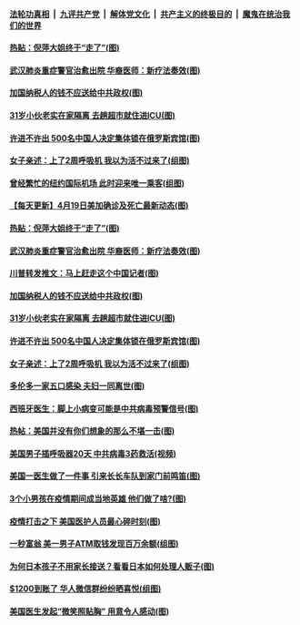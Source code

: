 

####  [法轮功真相](../../../../basic/blob/master/README.md?t=04200601) &nbsp;|&nbsp; [九评共产党](../../../../9ping.md/blob/master/README.md?t=04200601) &nbsp;|&nbsp; [解体党文化](../../../../jtdwh.md/blob/master/README.md?t=04200601)  &nbsp;|&nbsp; [共产主义的终极目的](../../../../gczydzjmd.md/blob/master/README.md?t=04200601) &nbsp;|&nbsp; [魔鬼在统治我们的世界](../../../../mgztzwmdsj.md/blob/master/README.md?t=04200601) 

#### [热贴：倪萍大姐终于“走了”(图)](../pages/p3/930317.md?t=04200601) 

#### [武汉肺炎重症警官治愈出院 华裔医师：新疗法奏效(图)](../pages/p3/930304.md?t=04200601) 

#### [加国纳税人的钱不应送给中共政权(图)](../pages/p3/930284.md?t=04200601) 

#### [31岁小伙老实在家隔离 去趟超市就住进ICU(图)](../pages/p3/930282.md?t=04200601) 

#### [许进不许出 500名中国人决定集体锁在俄罗斯宾馆(图)](../pages/p3/930199.md?t=04200601) 

#### [女子亲述：上了2周呼吸机 我以为活不过来了(组图)](../pages/p3/930189.md?t=04200601) 

#### [曾经繁忙的纽约国际机场 此时迎来唯一乘客(组图)](../pages/p3/930364.md?t=04200601) 

#### [【每天更新】4月19日美加确诊及死亡最新动态(图)](../pages/p3/928262.md?t=04200601) 

#### [热贴：倪萍大姐终于“走了”(图)](../pages/p3/930317.md?t=04200601) 

#### [武汉肺炎重症警官治愈出院 华裔医师：新疗法奏效(图)](../pages/p3/930304.md?t=04200601) 

#### [川普转发推文：马上赶走这个中国记者(图)](../pages/p3/930300.md?t=04200601) 

#### [加国纳税人的钱不应送给中共政权(图)](../pages/p3/930284.md?t=04200601) 

#### [31岁小伙老实在家隔离 去趟超市就住进ICU(图)](../pages/p3/930282.md?t=04200601) 

#### [许进不许出 500名中国人决定集体锁在俄罗斯宾馆(图)](../pages/p3/930199.md?t=04200601) 

#### [女子亲述：上了2周呼吸机 我以为活不过来了(组图)](../pages/p3/930189.md?t=04200601) 

#### [多伦多一家五口感染 夫妇一同离世(图)](../pages/p3/930180.md?t=04200601) 

#### [西班牙医生：脚上小病变可能是中共病毒预警信号(图)](../pages/p3/930179.md?t=04200601) 

#### [热帖：美国并没有你们想象的那么不堪一击(图)](../pages/p3/930150.md?t=04200601) 

#### [美国男子插呼吸器20天 中共病毒3药救活(视频)](../pages/p3/930093.md?t=04200601) 

#### [美国一医生做了一件事 引来长长车队到家门前鸣笛(图)](../pages/p3/930056.md?t=04200601) 

#### [3个小男孩在疫情期间成当地英雄 他们做了啥?(图)](../pages/p3/930067.md?t=04200601) 

#### [疫情打击之下 美国医护人员最心碎时刻(图)](../pages/p3/930075.md?t=04200601) 

#### [一秒富翁 美一男子ATM取钱发现百万余额(组图)](../pages/p3/929981.md?t=04200601) 

#### [为何日本孩子不用家长接送？看看日本如何处理人贩子(图)](../pages/p3/930028.md?t=04200601) 

#### [$1200到账了 华人微信群纷纷晒喜悦(组图)](../pages/p3/930023.md?t=04200601) 

#### [美国医生发起“微笑照贴胸” 用意令人感动(图)](../pages/p3/929971.md?t=04200601) 

